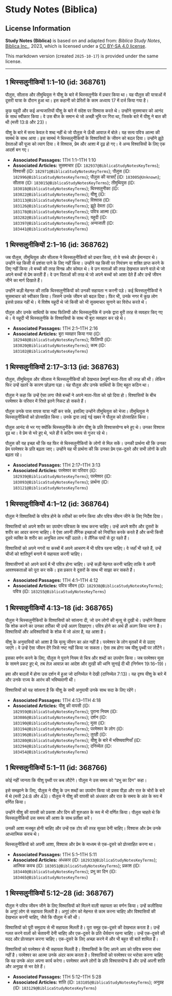# Study Notes (Biblica)

## License Information

**Study Notes (Biblica)** is based on and adapted from: _Biblica Study Notes_, [Biblica Inc.](https://www.biblica.com/), 2023, which is licensed under a [CC BY-SA 4.0 license](https://creativecommons.org/licenses/by-sa/4.0/legalcode.en).

This markdown version (created `2025-10-17`) is provided under the same license.



--------------------------------

## 1 थिस्सलुनीकियों 1:1–10 (id: 368761)

पौलुस, सीलास और तीमुथियुस ने यीशु के बारे में थिस्सलुनीके में प्रचार किया था। यह पौलुस की यात्राओं में दूसरी यात्रा के दौरान हुआ था। इस कहानी को प्रेरितों के काम अध्याय 17 में दर्ज किया गया है।

कुछ यहूदी और कई अन्यजातियों यीशु के बारे में संदेश पर विश्वास करते थे। उन्होंने सुसमाचार को आनंद के साथ स्वीकार किया। वे उस बीज के समान थे जो अच्छी भूमि पर गिरा था, जिसके बारे में यीशु ने बात की थी (मत्ती 13:8 और 23\)।

यीशु के बारे में सत्य केवल वे शब्द नहीं थे जो पौलुस ने ऊँची आवाज़ में बोले। यह सत्य पवित्र आत्मा की सामर्थ के साथ आया। इस सामर्थ ने थिस्सलुनीकियों के विश्वासियों के जीवन को बदल दिया। उन्होंने झूठे देवताओं की पूजा को त्याग दिया। वे विश्वास, प्रेम और आशा में दृढ़ हो गए। वे अन्य विश्वासियों के लिए एक आदर्श बन गए।

* **Associated Passages:** 1TH 1:1–1TH 1:10
* **Associated Articles:** सुसमाचार (ID: `182937@BiblicaStudyNotesKeyTerms`); विश्वासी (ID: `182971@BiblicaStudyNotesKeyTerms`); पौलुस (ID: `182996@BiblicaStudyNotesKeyTerms`); पौलुस की यात्राएँ (ID: `183005@Unknown`); सीलास (ID: `183015@BiblicaStudyNotesKeyTerms`); तीमुथियुस (ID: `183018@BiblicaStudyNotesKeyTerms`); थिस्सलुनीका (ID: `183022@BiblicaStudyNotesKeyTerms`); यीशु  (ID: `183113@BiblicaStudyNotesKeyTerms`); विश्वास (ID: `183126@BiblicaStudyNotesKeyTerms`); झूठे देवता (ID: `183178@BiblicaStudyNotesKeyTerms`); पवित्र आत्मा (ID: `183282@BiblicaStudyNotesKeyTerms`); यहूदी (ID: `183397@BiblicaStudyNotesKeyTerms`); अन्यजाती  (ID: `183441@BiblicaStudyNotesKeyTerms`)

## 1 थिस्सलुनीकियों 2:1–16 (id: 368762)

जब पौलुस, तीमुथियुस और सीलास ने थिस्सलुनीकियों को प्रचार किया, तो वे सच्चे और ईमानदार थे। उन्होंने यह किसी से प्रशंसा पाने के लिए नहीं किया। उन्होंने यह किसी पर नियंत्रण या शक्ति प्राप्त करने के लिए नहीं किया।वे बच्चों की तरह विनम्र और कोमल थे। वे उन माताओं की तरह देखभाल करने वाले थे जो अपने बच्चों से प्रेम करती हैं। वे उन पिताओं की तरह थे जो अपने बच्चों को आशा देते हैं और उन्हें जीवन जीने का मार्ग दिखाते हैं।

उन्होंने कड़ी मेहनत की ताकि थिस्सलुनीकियों को उनकी सहायता न करनी पड़े। कई थिस्सलुनीकियों ने सुसमाचार को स्वीकार किया। जिसने उनके जीवन को बदल दिया। फिर भी, उनके नगर में कुछ लोग इससे प्रसन्न नहीं थे। ये विशेष यहूदी थे जो किसी को भी सुसमाचार सुनाने का विरोध करते थे।

पौलुस और उनके साथियों के साथ फिलिप्पी और थिस्सलुनीके में उनके द्वारा बुरी तरह से व्यवहार किए गए थे। ये यहूदी भी थिस्सलुनीके के विश्वासियों के साथ भी बुरा व्यवहार कर रहे थे।

* **Associated Passages:** 1TH 2:1–1TH 2:16
* **Associated Articles:** बुरा व्यवहार किया गया (ID: `182948@BiblicaStudyNotesKeyTerms`); फिलिप्पी (ID: `183020@BiblicaStudyNotesKeyTerms`); काम (ID: `183102@BiblicaStudyNotesKeyTerms`)

## 1 थिस्सलुनीकियों 2:17–3:13 (id: 368763)

पौलुस, तीमुथियुस और सीलास ने थिस्सलुनीकियों की देखभाल प्रेमपूर्ण माता\-पिता की तरह की थी। लेकिन फिर उन्हें खतरे के कारण छोड़ना पड़ा। यह पौलुस और उनके साथियों के लिए बहुत कठिन था।

पौलुस ने कहा कि उन्हें ऐसा लगा जैसे बच्चों ने अपने माता\-पिता को खो दिया हो। विश्वासियों के बीच परमेश्वर के परिवार में रिश्ते इतने निकट हो सकते हैं। 
  
पौलुस उनके पास वापस यात्रा नहीं कर सके, इसलिए उन्होंने तीमुथियुस को भेजा। तीमुथियुस ने थिस्सलुनीकियों को प्रोत्साहित किया। उनके द्वारा लाई गई खबर ने पौलुस को प्रोत्साहित किया।

पौलुस आनंद से भर गए क्योंकि थिस्सलुनीके के लोग यीशु के प्रति विश्वासयोग्य बने हुए थे। उनका विश्वास दृढ़ था। वे प्रेम से भरे हुए थे, भले ही वे कठिन समय से गुजर रहे थे।  
  
पौलुस की यह इच्छा थी कि वह फिर से थिस्सलुनीकियों के लोगों से मिल सकें। उनकी प्रार्थना थी कि उनका प्रेम परमेश्वर के प्रति बढ़ता जाए। उन्होंने यह भी प्रार्थना की कि उनका प्रेम एक\-दूसरे और सभी लोगों के प्रति बढ़ता रहे।

* **Associated Passages:** 1TH 2:17–1TH 3:13
* **Associated Articles:** परमेश्वर का परिवार (ID: `182939@BiblicaStudyNotesKeyTerms`); परमेश्वर (ID: `183093@BiblicaStudyNotesKeyTerms`); प्रार्थना (ID: `183121@BiblicaStudyNotesKeyTerms`)

## 1 थिस्सलुनीकियों 4:1–12 (id: 368764)

पौलुस ने विश्वासियों के पवित्र होने के तरीकों का वर्णन किया और पवित्र जीवन जीने के लिए निर्देश दिया।

विश्वासियों को अपने शरीर का उपयोग पवित्रता के साथ करना चाहिए। उन्हें अपने शरीर और दूसरों के शरीर का आदर करना चाहिए। वे ऐसा अपनी लैंगिक इच्छाओं को नियंत्रित करके करते हैं और कभी किसी दूसरे व्यक्ति के शरीर का अनुचित लाभ नहीं उठाते। वे लैंगिक पापों से दूर रहते हैं।

विश्वासियों को अपने नगरों या कस्बों में अपने आचरण में भी पवित्र रहना चाहिए। वे जहाँ भी रहते हैं, उन्हें चीजों को शांतिपूर्ण बनाने में सहायता करनी चाहिए।

विश्वासीगणों को अपने कार्य में भी पवित्र होना चाहिए। उन्हें कड़ी मेहनत करनी चाहिए ताकि वे अपनी आवश्यकताओं को पूरा कर सकें। इस प्रकार वे दूसरों के साथ भी साझा कर सकते हैं।

* **Associated Passages:** 1TH 4:1–1TH 4:12
* **Associated Articles:** पवित्र जीवन (ID: `182938@BiblicaStudyNotesKeyTerms`); पवित्र (ID: `183255@BiblicaStudyNotesKeyTerms`)

## 1 थिस्सलुनीकियों 4:13–18 (id: 368765)

पौलुस ने थिस्सलुनीकियों के विश्वासियों को सांत्वना दी, जो उन लोगों की मृत्यु से दुखी थे। उन्होंने सिखाया कि शोक करने का उनका तरीका भी उन्हें अलग दिखाएगा। पवित्र होने का अर्थ ही अलग किया जाना है। विश्वासियों और अविश्वासियों के शोक में जो अंतर है, वह आशा है।

यीशु के अनुयायियों को आशा है कि मृत्यु जीवन का अंत नहीं है। परमेश्वर के लोग मृतकों में से उठाए जाएंगे। वे उन्हें ऐसा जीवन देंगे जिसे नष्ट नहीं किया जा सकता। ऐसा तब होगा जब यीशु पृथ्वी पर लौटेंगे।

इसका वर्णन करने के लिए, पौलुस ने पुराने नियम से चित्र और शब्दों का उपयोग किया। जब परमेश्वर मूसा के सामने प्रकट हुए थे, तब तेज़ आवाज़ का आदेश और तुरही की ध्वनि सुनाई दी थी (निर्गमन 19:16–19\)।

हवा और बादलों में होना उस दर्शन में हुआ जो दानिय्येल ने देखी (दानिय्येल 7:13\)। यह दृश्य यीशु के बारे में और उनके राज्य के आरंभ की भविष्यवाणी थी।

विश्वासियों को यह सांत्वना है कि यीशु के सभी अनुयायी उनके साथ सदा के लिए रहेंगे।

* **Associated Passages:** 1TH 4:13–1TH 4:18
* **Associated Articles:** यीशु की वापसी (ID: `182959@BiblicaStudyNotesKeyTerms`); पुराना नियम (ID: `183086@BiblicaStudyNotesKeyTerms`); दर्शन (ID: `183190@BiblicaStudyNotesKeyTerms`); मूसा (ID: `183194@BiblicaStudyNotesKeyTerms`); परमेश्वर के लोग  (ID: `183196@BiblicaStudyNotesKeyTerms`); तुरही (ID: `183280@BiblicaStudyNotesKeyTerms`); यीशु के बारे में भविष्यवाणियाँ (ID: `183294@BiblicaStudyNotesKeyTerms`); दनिय्येल (ID: `183454@BiblicaStudyNotesKeyTerms`)

## 1 थिस्सलुनीकियों 5:1–11 (id: 368766)

कोई नहीं जानता कि यीशु पृथ्वी पर कब लौटेंगे। पौलुस ने उस समय को "प्रभु का दिन" कहा।

इसे समझाने के लिए, पौलुस ने यीशु के उन शब्दों का उपयोग किया जो प्रसव पीड़ा और रात के चोरों के बारे में थे (मत्ती 24:8 और 43\)। पौलुस ने यीशु की वापसी को अंधकार और रात के समय के अंत के रूप में वर्णित किया।

उन्होंने यीशु की वापसी को प्रकाश और दिन की शुरुआत के रूप में भी वर्णित किया। पौलुस चाहते थे कि थिस्सलुनीकियों उस समय की आशा के साथ प्रतीक्षा करें।

उनकी आशा मजबूत होनी चाहिए और उन्हें एक टोप की तरह सुरक्षा देनी चाहिए। विश्वास और प्रेम उनके आध्यात्मिक कवच थे।

थिस्सलुनीकियों को अपनी आशा, विश्वास और प्रेम के माध्यम से एक\-दूसरे को प्रोत्साहित करना था।

* **Associated Passages:** 1TH 5:1–1TH 5:11
* **Associated Articles:** अंधकार (ID: `182933@BiblicaStudyNotesKeyTerms`); आत्मिक कवच (ID: `183051@BiblicaStudyNotesKeyTerms`); प्रकाश (ID: `183440@BiblicaStudyNotesKeyTerms`); प्रभु का दिन (ID: `183465@BiblicaStudyNotesKeyTerms`)

## 1 थिस्सलुनीकियों 5:12–28 (id: 368767)

पौलुस ने पवित्र जीवन जीने के लिए विश्वासियों को मिलने वाली सहायता का वर्णन किया। उन्हें कलीसिया के अगुएं लोग से सहायता मिलती है। अगुएं लोग को मेहनत से काम करना चाहिए और विश्वासियों की देखभाल करनी चाहिए, जैसे कि पौलुस ने की थी।  
  
विश्वासियों को पूरी समुदाय से भी सहायता मिलती है। पूरा समूह एक\-दूसरे की देखभाल करता है। उन्हें गलत करने वालों को चेतावनी देनी चाहिए और एक\-दूसरे के प्रति धैर्यवान रहना चाहिए। उन्हें एक\-दूसरे की मदद और प्रोत्साहन करना चाहिए। एक\-दूसरे के लिए अच्छा करने में और भी बहुत सी बातें शामिल हैं।  
  
विश्वासियों को परमेश्वर से भी सहायता मिलती है। विश्वासियों के लिए अपने आप को पवित्र बनाना संभव नहीं है। परमेश्वर का आत्मा उनके अंदर काम करता है। विश्वासियों को परमेश्वर पर भरोसा करना चाहिए कि वह उनके अंदर अपना कार्य करेगा। परमेश्वर अपने लोगों के प्रति विश्वासयोग्य है और उन्हें अपनी शांति और अनुग्रह से भर देते हैं।

* **Associated Passages:** 1TH 5:12–1TH 5:28
* **Associated Articles:** शांति (ID: `183105@BiblicaStudyNotesKeyTerms`); अनुग्रह  (ID: `183129@BiblicaStudyNotesKeyTerms`)

